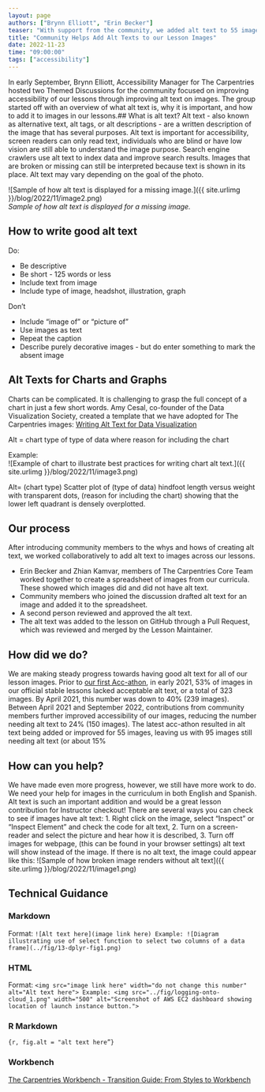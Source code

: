 ```yaml
---
layout: page
authors: ["Brynn Elliott", "Erin Becker"]
teaser: "With support from the community, we added alt text to 55 images across our lessons."
title: "Community Helps Add Alt Texts to our Lesson Images"
date: 2022-11-23
time: "09:00:00"
tags: ["accessibility"]
---
```


In early September, Brynn Elliott, Accessibility Manager for The Carpentries hosted two Themed Discussions for the community focused on improving accessibility of our lessons through improving alt text on images. The group started off with an overview of what alt text is, why it is important, and how to add it to images in our lessons.## What is alt text?
Alt text - also known as alternative text, alt tags, or alt descriptions - are a written description of the image that has several purposes. Alt text is important for accessibility, screen readers can only read text, individuals who are blind or have low vision are still able to understand the image purpose. Search engine crawlers use alt text to index data and improve search results. Images that are broken or missing can still be interpreted because text is shown in its place. Alt text may vary depending on the goal of the photo.

![Sample of how alt text is displayed for a missing image.]({{ site.urlimg }}/blog/2022/11/image2.png) <br /> *Sample of how alt text is displayed for a missing image.*

## How to write good alt text
Do:
* Be descriptive
* Be short - 125 words or less
* Include text from image
* Include type of image, headshot, illustration, graph

Don’t
* Include “image of” or “picture of”
* Use images as text
* Repeat the caption
* Describe purely decorative images - but do enter something to mark the absent image

## Alt Texts for Charts and Graphs
Charts can be complicated. It is challenging to grasp the full concept of a chart in just a few short words. Amy Cesal, co-founder of the Data Visualization Society, created a template that we have adopted for The Carpentries images: [Writing Alt Text for Data Visualization](https://medium.com/nightingale/writing-alt-text-for-data-visualization-2a218ef43f81)

Alt = chart type of type of data where reason for including the chart

Example:<br />
![Example of chart to illustrate best practices for writing chart alt text.]({{ site.urlimg }}/blog/2022/11/image3.png)

Alt= (chart type) Scatter plot of (type of data) hindfoot length versus weight with transparent dots, (reason for including the chart) showing that the lower left quadrant is densely overplotted.  

## Our process
After introducing community members to the whys and hows of creating alt text, we worked collaboratively to add alt text to images across our lessons.
- Erin Becker and Zhian Kamvar, members of The Carpentries Core Team worked together to create a spreadsheet of images from our curricula. These showed which images did and did not have alt text.
- Community members who joined the discussion drafted alt text for an image and added it to the spreadsheet.
- A second person reviewed and approved the alt text.
- The alt text was added to the lesson on GitHub through a Pull Request, which was reviewed and merged by the Lesson Maintainer.

## How did we do?
We are making steady progress towards having good alt text for all of our lesson images. Prior to [our first Acc-athon](https://carpentries.org/blog/2021/04/Acc-athon/), in early 2021, 53% of images in our official stable lessons lacked acceptable alt text, or a total of 323 images. By April 2021, this number was down to 40% (239 images). Between April 2021 and September 2022, contributions from community members further improved accessibility of our images, reducing the number needing alt text to 24% (150 images). The latest acc-athon resulted in alt text being added or improved for 55 images, leaving us with 95 images still needing alt text (or about 15%

## How can you help?
We have made even more progress, however, we still have more work to do. We need your help for images in the curriculum in both English and Spanish. Alt text is such an important addition and would be a great lesson contribution for Instructor checkout! There are several ways you can check to see if images have alt text: 1. Right click on the image, select “Inspect” or “Inspect Element” and check the code for alt text, 2. Turn on a screen-reader and select the picture and hear how it is described, 3. Turn off images for webpage, (this can be found in your browser settings) alt text will show instead of the image.  If there is no alt text, the image could appear like this:
![Sample of how broken image renders without alt text]({{ site.urlimg }}/blog/2022/11/image1.png)

## Technical Guidance
### Markdown
Format: `![Alt text here](image link here) Example: ![Diagram illustrating use of select function to select two columns of a data frame](../fig/13-dplyr-fig1.png)`

### HTML
Format: `<img src="image link here" width="do not change this number" alt="Alt text here"> Example: <img src="../fig/logging-onto-cloud_1.png" width="500" alt="Screenshot of AWS EC2 dashboard showing location of launch instance button.">`

### R Markdown
```{r, fig.alt = "alt text here”}```

### Workbench
[The Carpentries Workbench - Transition Guide: From Styles to Workbench ](https://carpentries.github.io/workbench/transition-guide.html#figures)
